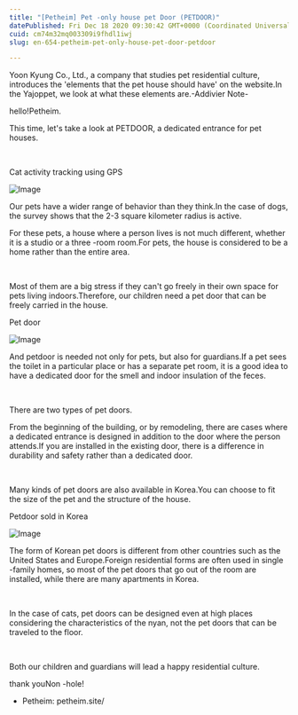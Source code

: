 ```yaml
---
title: "[Petheim] Pet -only house pet Door (PETDOOR)"
datePublished: Fri Dec 18 2020 09:30:42 GMT+0000 (Coordinated Universal Time)
cuid: cm74m32mq003309i9fhdl1iwj
slug: en-654-petheim-pet-only-house-pet-door-petdoor

---
```



Yoon Kyung Co., Ltd., a company that studies pet residential culture, introduces the 'elements that the pet house should have' on the website.In the Yajoppet, we look at what these elements are.-Addivier Note-

hello!Petheim.

This time, let's take a look at PETDOOR, a dedicated entrance for pet houses.

​

Cat activity tracking using GPS

![Image](https://cdn.hashnode.com/res/hashnode/image/upload/v1739528038630/6a5ca71c-b3c2-4bfd-8e99-aeb1aba3bcaa.png)

Our pets have a wider range of behavior than they think.In the case of dogs, the survey shows that the 2-3 square kilometer radius is active.

For these pets, a house where a person lives is not much different, whether it is a studio or a three -room room.For pets, the house is considered to be a home rather than the entire area.

​

Most of them are a big stress if they can't go freely in their own space for pets living indoors.Therefore, our children need a pet door that can be freely carried in the house.

Pet door

![Image](https://cdn.hashnode.com/res/hashnode/image/upload/v1739528041915/95c9ae0c-a443-4e76-9cf3-0f5dcdeb347a.png)

And petdoor is needed not only for pets, but also for guardians.If a pet sees the toilet in a particular place or has a separate pet room, it is a good idea to have a dedicated door for the smell and indoor insulation of the feces.

​

There are two types of pet doors.

From the beginning of the building, or by remodeling, there are cases where a dedicated entrance is designed in addition to the door where the person attends.If you are installed in the existing door, there is a difference in durability and safety rather than a dedicated door.

​

Many kinds of pet doors are also available in Korea.You can choose to fit the size of the pet and the structure of the house.

Petdoor sold in Korea

![Image](https://cdn.hashnode.com/res/hashnode/image/upload/v1739528043942/bd259d38-16e7-4d51-8097-807f0c9a2f2b.jpeg)

The form of Korean pet doors is different from other countries such as the United States and Europe.Foreign residential forms are often used in single -family homes, so most of the pet doors that go out of the room are installed, while there are many apartments in Korea.

​

In the case of cats, pet doors can be designed even at high places considering the characteristics of the nyan, not the pet doors that can be traveled to the floor.

​

Both our children and guardians will lead a happy residential culture.

thank youNon -hole!

- Petheim: petheim.site/